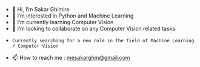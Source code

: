 - 👋 Hi, I’m Sakar Ghimire
- 👀 I’m interested in Python and Machine Learning
- 🌱 I’m currently learning Computer Vision
- 💞️ I’m looking to collaborate on any Computer Vision related tasks
-     Currently searching for a new role in the field of Machine Learning / Computer Vision
- 📫 How to reach me : mesakarghm@gmail.com

<!---
mesakarghm/mesakarghm is a ✨ special ✨ repository because its `README.md` (this file) appears on your GitHub profile.
You can click the Preview link to take a look at your changes.
--->
